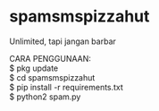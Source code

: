 # spamsmspizzahut
Unlimited, tapi jangan barbar

CARA PENGGUNAAN:\
$ pkg update\
$ cd spamsmspizzahut\
$ pip install -r requirements.txt\
$ python2 spam.py

